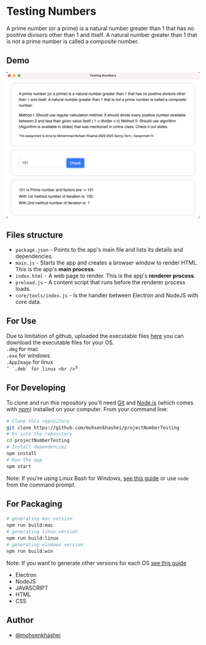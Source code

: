 # Testing Numbers

A prime number (or a prime) is a natural number greater than 1 that has no positive divisors other than 1 and itself. A natural number greater than 1 that is not a prime number is called a composite number.

## Demo

![App Screenshot](./readme/1.png)

## Files structure

-   `package.json` - Points to the app's main file and lists its details and dependencies.
-   `main.js` - Starts the app and creates a browser window to render HTML. This is the app's **main process**.
-   `index.html` - A web page to render. This is the app's **renderer process**.
-   `preload.js` - A content script that runs before the renderer process loads.
-   `core/tools/index.js` - Is the handler between Electron and NodeJS with core data.

## For Use

Due to limitation of github, uploaded the executable files [here](https://drive.google.com/drive/folders/1kTW6b1K81dIhN5jSJBa9X8Opkrw2YDjK?usp=sharing) you can download the executable files for your OS. <br />
`.dmg` for mac <br />
`.exe` for windows <br />
`.AppImage` for linux <br />`` ˀ
`.deb` for linux <br /> ``ˀ

## For Developing

To clone and run this repository you'll need [Git](https://git-scm.com) and [Node.js](https://nodejs.org/en/download/) (which comes with [npm](http://npmjs.com)) installed on your computer. From your command line:

```bash
# Clone this repository
git clone https://github.com/mohsenkhashei/projectNumberTesting
# Go into the repository
cd projectNumberTesting
# Install dependencies
npm install
# Run the app
npm start
```

Note: If you're using Linux Bash for Windows, [see this guide](https://www.howtogeek.com/261575/how-to-run-graphical-linux-desktop-applications-from-windows-10s-bash-shell/) or use `node` from the command prompt.

## For Packaging

```bash
# generating mac version
npm run build:mac
# generating linux version
npm run build:linux
# generating windows version
npm run build:win
```

Note: If you want to generate other versions for each OS [see this guide](https://www.electron.build)

-   Electron
-   NodeJS
-   JAVASCRIPT
-   HTML
-   CSS

## Author

-   [@mohsenkhashei](https://www.github.com/mohsenkhashei)

